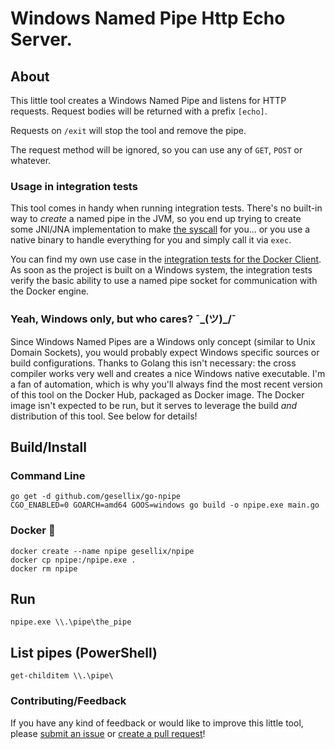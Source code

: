 # Windows Named Pipe Http Echo Server.

## About

This little tool creates a Windows Named Pipe and listens for HTTP requests.
Request bodies will be returned with a prefix `[echo]`.

Requests on `/exit` will stop the tool and remove the pipe.

The request method will be ignored, so you can use any of `GET`, `POST` or whatever.

### Usage in integration tests

This tool comes in handy when running integration tests. There's no built-in way to _create_ a named pipe in the JVM,
 so you end up trying to create some JNI/JNA implementation
 to make [the syscall](https://msdn.microsoft.com/en-us/library/windows/desktop/aa365150(v=vs.85).aspx) for you...
 or you use a native binary to handle everything for you and simply call it via `exec`.

You can find my own use case in the [integration tests for the Docker Client](https://github.com/gesellix/docker-client/blob/94ea21ff5620235d51a2adbc4b4106d55e0b0887/client/src/integrationTest/groovy/de/gesellix/docker/client/filesocket/HttpOverNamedPipeIntegrationTest.groovy#L55).
As soon as the project is built on a Windows system, the integration tests verify
 the basic ability to use a named pipe socket for communication with the Docker engine.  

### Yeah, Windows only, but who cares? ¯\_(ツ)_/¯

Since Windows Named Pipes are a Windows only concept (similar to Unix Domain Sockets), you would probably expect
 Windows specific sources or build configurations. Thanks to Golang this isn't necessary: the cross compiler 
 works very well and creates a nice Windows native executable. I'm a fan of automation, which is why
 you'll always find the most recent version of this tool on the Docker Hub, packaged as Docker image.
 The Docker image isn't expected to be run, but it serves to leverage the build _and_ distribution of this tool.
 See below for details!

## Build/Install

### Command Line

    go get -d github.com/gesellix/go-npipe
    CGO_ENABLED=0 GOARCH=amd64 GOOS=windows go build -o npipe.exe main.go

### Docker :whale:

    docker create --name npipe gesellix/npipe
    docker cp npipe:/npipe.exe .
    docker rm npipe

## Run

    npipe.exe \\.\pipe\the_pipe

## List pipes (PowerShell)

    get-childitem \\.\pipe\

### Contributing/Feedback

If you have any kind of feedback or would like to improve this little tool,
 please [submit an issue](https://github.com/gesellix/go-npipe/issues) or [create a pull request](https://github.com/gesellix/go-npipe/pulls)!
